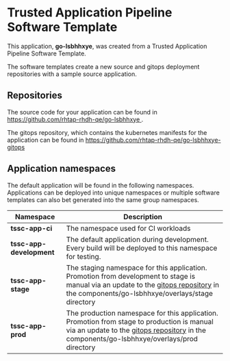 # Trusted Application Pipeline Software Template

This application, **go-lsbhhxye**, was created from a Trusted Application Pipeline Software Template.

The software templates create a new source and gitops deployment repositories with a sample source application. 

## Repositories

The source code for your application can be found in [https://github.com/rhtap-rhdh-qe/go-lsbhhxye ](https://github.com/rhtap-rhdh-qe/go-lsbhhxye ).
 
The gitops repository, which contains the kubernetes manifests for the application can be found in 
[https://github.com/rhtap-rhdh-qe/go-lsbhhxye-gitops ](https://github.com/rhtap-rhdh-qe/go-lsbhhxye-gitops ) 

## Application namespaces 

The default application will be found in the following namespaces. Applications can be deployed into unique namespaces or multiple software templates can also bet generated into the same group namespaces.  

|  Namespace   |  Description   |  
| -------- | -------- |
| **tssc-app-ci** | The namespace used for CI workloads |
| **tssc-app-development** | The default application during development. Every build will be deployed to this namespace for testing. |
| **tssc-app-stage** | The staging namespace for this application. Promotion from development to stage is manual via an update to the [gitops repository](https://github.com/rhtap-rhdh-qe/go-lsbhhxye-gitops ) in the components/go-lsbhhxye/overlays/stage directory |
| **tssc-app-prod** | The production namespace for this application. Promotion from stage to production is manual via an update to the [gitops repository](https://github.com/rhtap-rhdh-qe/go-lsbhhxye-gitops ) in the components/go-lsbhhxye/overlays/prod directory |